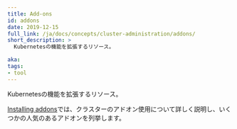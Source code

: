 ```yaml
---
title: Add-ons
id: addons
date: 2019-12-15
full_link: /ja/docs/concepts/cluster-administration/addons/
short_description: >
  Kubernetesの機能を拡張するリソース。

aka:
tags:
- tool
---
```

  Kubernetesの機能を拡張するリソース。

<!--more-->
[Installing addons](/ja/docs/concepts/cluster-administration/addons/)では、クラスターのアドオン使用について詳しく説明し、いくつかの人気のあるアドオンを列挙します。
